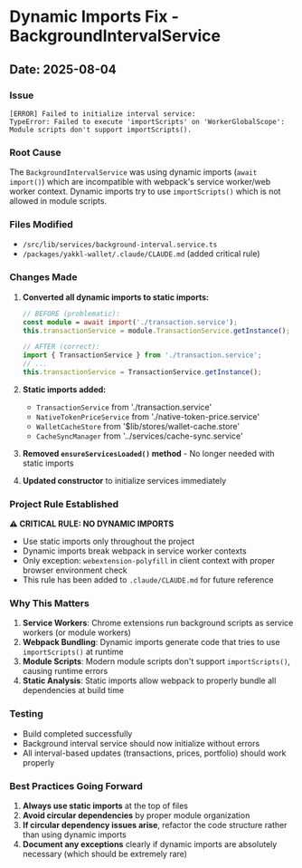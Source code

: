 # Dynamic Imports Fix - BackgroundIntervalService

## Date: 2025-08-04

### Issue
```
[ERROR] Failed to initialize interval service: 
TypeError: Failed to execute 'importScripts' on 'WorkerGlobalScope': 
Module scripts don't support importScripts().
```

### Root Cause
The `BackgroundIntervalService` was using dynamic imports (`await import()`) which are incompatible with webpack's service worker/web worker context. Dynamic imports try to use `importScripts()` which is not allowed in module scripts.

### Files Modified
- `/src/lib/services/background-interval.service.ts`
- `/packages/yakkl-wallet/.claude/CLAUDE.md` (added critical rule)

### Changes Made

1. **Converted all dynamic imports to static imports:**
   ```typescript
   // BEFORE (problematic):
   const module = await import('./transaction.service');
   this.transactionService = module.TransactionService.getInstance();
   
   // AFTER (correct):
   import { TransactionService } from './transaction.service';
   // ...
   this.transactionService = TransactionService.getInstance();
   ```

2. **Static imports added:**
   - `TransactionService` from './transaction.service'
   - `NativeTokenPriceService` from './native-token-price.service'
   - `WalletCacheStore` from '$lib/stores/wallet-cache.store'
   - `CacheSyncManager` from '../services/cache-sync.service'

3. **Removed `ensureServicesLoaded()` method** - No longer needed with static imports

4. **Updated constructor** to initialize services immediately

### Project Rule Established

**⚠️ CRITICAL RULE: NO DYNAMIC IMPORTS**

- Use static imports only throughout the project
- Dynamic imports break webpack in service worker contexts
- Only exception: `webextension-polyfill` in client context with proper browser environment check
- This rule has been added to `.claude/CLAUDE.md` for future reference

### Why This Matters

1. **Service Workers**: Chrome extensions run background scripts as service workers (or module workers)
2. **Webpack Bundling**: Dynamic imports generate code that tries to use `importScripts()` at runtime
3. **Module Scripts**: Modern module scripts don't support `importScripts()`, causing runtime errors
4. **Static Analysis**: Static imports allow webpack to properly bundle all dependencies at build time

### Testing
- Build completed successfully
- Background interval service should now initialize without errors
- All interval-based updates (transactions, prices, portfolio) should work properly

### Best Practices Going Forward

1. **Always use static imports** at the top of files
2. **Avoid circular dependencies** by proper module organization
3. **If circular dependency issues arise**, refactor the code structure rather than using dynamic imports
4. **Document any exceptions** clearly if dynamic imports are absolutely necessary (which should be extremely rare)